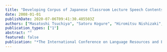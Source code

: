 ```yaml
---
title: "Developing Corpus of Japanese Classroom Lecture Speech Contents."
date: 2008-01-01
publishDate: 2020-07-06T09:41:30.485503Z
authors: ["Masatoshi Tsuchiya", "Satoru Kogure", "Hiromitsu Nishizaki", "Kengo Ohta", "Seiichi Nakagawa"]
publication_types: ["1"]
abstract: ""
featured: false
publication: "*The International Conference on Language Resources and Evaluation*"
---
```


